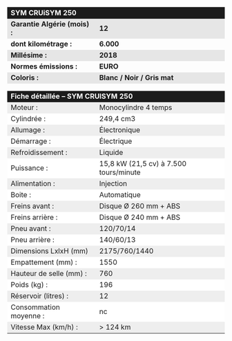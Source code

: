 ﻿---
type: chart
item: 70
cat: maxiscooters-7
---

<div class="tab active" id="specs" style="display: block;">
<table>
<tbody>
    <tr>
        <td colspan="2" align="LEFT" bgcolor="#1C1C1C" width="467" height="21"><span style="color: #ffffff;"><b><span style="font-size: medium;">SYM CRUiSYM 250</span></b>
            </span>
        </td>
    </tr>
    <tr>
        <td align="LEFT" bgcolor="#E6E6E6" height="17"><b>Garantie Algérie (mois) :</b></td>
        <td align="LEFT" bgcolor="#E6E6E6"><b>12</b></td>
    </tr>
    <tr>
        <td align="LEFT" height="17"><b>dont kilométrage&nbsp;: </b></td>
        <td align="LEFT"><b>6.000</b></td>
    </tr>
    <tr>
        <td align="LEFT" bgcolor="#E6E6E6" height="17"><b>Millésime&nbsp;:</b></td>
        <td align="LEFT" bgcolor="#E6E6E6"><b>2018</b></td>
    </tr>
    <tr>
        <td align="LEFT" height="17"><b>Normes émissions&nbsp;:</b></td>
        <td align="LEFT"><b>EURO</b></td>
    </tr>
    <tr>
        <td align="LEFT" bgcolor="#E6E6E6" height="17"><b>Coloris :</b></td>
        <td align="LEFT" bgcolor="#E6E6E6"><b>Blanc&nbsp;/ Noir / Gris mat<br>
</b></td>
    </tr>
    <tr>
        <td colspan="2" align="LEFT" height="17"></td>
    </tr>
    <tr>
        <td colspan="2" align="LEFT" bgcolor="#1C1C1C" height="21"><b><span style="color: #ffffff; font-size: medium;">Fiche détaillée – SYM CRUISYM 250</span></b></td>
    </tr>
    <tr>
        <td align="LEFT" bgcolor="#EEEEEE" height="17">Moteur&nbsp;:</td>
        <td align="LEFT" bgcolor="#EEEEEE">Monocylindre 4 temps</td>
    </tr>
    <tr>
        <td align="LEFT" bgcolor="#FFFFFF" height="17">Cylindrée&nbsp;:</td>
        <td align="LEFT" bgcolor="#FFFFFF">249,4 cm3</td>
    </tr>
    <tr>
        <td align="LEFT" bgcolor="#EEEEEE" height="17">Allumage&nbsp;:</td>
        <td align="LEFT" bgcolor="#EEEEEE">Électronique</td>
    </tr>
    <tr>
        <td align="LEFT" height="17">Démarrage&nbsp;:</td>
        <td align="LEFT">Électrique</td>
    </tr>
    <tr>
        <td align="LEFT" bgcolor="#EEEEEE" height="17">Refroidissement&nbsp;:</td>
        <td align="LEFT" bgcolor="#EEEEEE">Liquide</td>
    </tr>
    <tr>
        <td align="LEFT" bgcolor="#FFFFFF" height="18">Puissance&nbsp;:</td>
        <td align="LEFT" bgcolor="#FFFFFF">15,8 kW (21,5 cv) à 7.500 tours/minute</td>
    </tr>
    <tr>
        <td align="LEFT" bgcolor="#EEEEEE" height="17">Alimentation&nbsp;:</td>
        <td align="LEFT" bgcolor="#EEEEEE">Injection</td>
    </tr>
    <tr>
        <td align="LEFT" bgcolor="#FFFFFF" height="17">Boite&nbsp;:</td>
        <td align="LEFT" bgcolor="#FFFFFF">Automatique</td>
    </tr>
    <tr>
        <td align="LEFT" bgcolor="#EEEEEE" height="17">Freins avant&nbsp;:</td>
        <td align="LEFT" bgcolor="#EEEEEE">Disque Ø 260 mm + ABS</td>
    </tr>
    <tr>
        <td align="LEFT" bgcolor="#FFFFFF" height="17">Freins arrière&nbsp;:</td>
        <td align="LEFT" bgcolor="#FFFFFF">Disque Ø 240 mm + ABS</td>
    </tr>
    <tr>
        <td align="LEFT" bgcolor="#EEEEEE" height="17">Pneu avant&nbsp;:</td>
        <td align="LEFT" bgcolor="#EEEEEE">120/70/14</td>
    </tr>
    <tr>
        <td align="LEFT" bgcolor="#FFFFFF" height="17">Pneu arrière&nbsp;:</td>
        <td align="LEFT" bgcolor="#FFFFFF">140/60/13</td>
    </tr>
    <tr>
        <td align="LEFT" bgcolor="#EEEEEE" height="18">Dimensions LxlxH (mm)</td>
        <td align="LEFT" bgcolor="#EEEEEE">2175/760/1440</td>
    </tr>
    <tr>
        <td align="LEFT" bgcolor="#FFFFFF" height="17">Empattement (mm)&nbsp;:</td>
        <td align="LEFT" bgcolor="#FFFFFF">1550</td>
    </tr>
    <tr>
        <td align="LEFT" bgcolor="#EEEEEE" height="17">Hauteur de selle (mm)&nbsp;:</td>
        <td align="LEFT" bgcolor="#EEEEEE">760</td>
    </tr>
    <tr>
        <td align="LEFT" bgcolor="#FFFFFF" height="17">Poids (kg)&nbsp;:</td>
        <td align="LEFT" bgcolor="#FFFFFF">196</td>
    </tr>
    <tr>
        <td align="LEFT" bgcolor="#EEEEEE" height="17">Réservoir (litres)&nbsp;:</td>
        <td align="LEFT" bgcolor="#EEEEEE">12</td>
    </tr>
    <tr>
        <td align="LEFT" bgcolor="#FFFFFF" height="18">Consommation moyenne&nbsp;:</td>
        <td align="LEFT" bgcolor="#FFFFFF">nc</td>
    </tr>
    <tr>
        <td align="LEFT" bgcolor="#EEEEEE" height="17">Vitesse Max (km/h)&nbsp;:</td>
        <td align="LEFT" bgcolor="#EEEEEE">&gt; 124 km</td>
    </tr>

</tbody>
</table>
</div>
